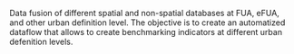 Data fusion of different spatial and non-spatial databases at FUA, eFUA, and other urban definition level. The objective is to create an automatized dataflow that allows to create benchmarking indicators at different urban defenition levels.
